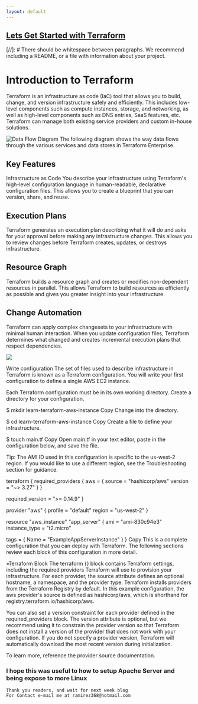 ```yaml
---
layout: default
---
```



## [Lets Get Started with Terraform](https://www.youtube.com/watch?v=HmxkYNv1ksg)

[//]: #  There should be whitespace between paragraphs. We recommend including a README, or a file with information about your project.

# Introduction to Terraform
Terraform is an infrastructure as code (IaC) tool that allows you to build, change, and version infrastructure safely and efficiently. This includes low-level components such as compute instances, storage, and networking, as well as high-level components such as DNS entries, SaaS features, etc. Terraform can manage both existing service providers and custom in-house solutions.


![Data Flow Diagram The following diagram shows the way data flows through the various services and data stores in Terraform Enterprise.](https://www.devopsschool.com/blog/wp-content/uploads/2021/07/terraform-architecture-components-workflow-1.jpg)


## Key Features
Infrastructure as Code
You describe your infrastructure using Terraform's high-level configuration language in human-readable, declarative configuration files. This allows you to create a blueprint that you can version, share, and reuse.

## Execution Plans
Terraform generates an execution plan describing what it will do and asks for your approval before making any infrastructure changes. This allows you to review changes before Terraform creates, updates, or destroys infrastructure.

## Resource Graph
Terraform builds a resource graph and creates or modifies non-dependent resources in parallel. This allows Terraform to build resources as efficiently as possible and gives you greater insight into your infrastructure.

## Change Automation
Terraform can apply complex changesets to your infrastructure with minimal human interaction. When you update configuration files, Terraform determines what changed and creates incremental execution plans that respect dependencies.


![ ](https://www.youtube.com/watch?v=h970ZBgKINg)

Write configuration
The set of files used to describe infrastructure in Terraform is known as a Terraform configuration. You will write your first configuration to define a single AWS EC2 instance.

Each Terraform configuration must be in its own working directory. Create a directory for your configuration.

$ mkdir learn-terraform-aws-instance
Copy
Change into the directory.

$ cd learn-terraform-aws-instance
Copy
Create a file to define your infrastructure.

$ touch main.tf
Copy
Open main.tf in your text editor, paste in the configuration below, and save the file.

Tip: The AMI ID used in this configuration is specific to the us-west-2 region. If you would like to use a different region, see the Troubleshooting section for guidance.

terraform {
  required_providers {
    aws = {
      source  = "hashicorp/aws"
      version = "~> 3.27"
    }
  }

  required_version = ">= 0.14.9"
}

provider "aws" {
  profile = "default"
  region  = "us-west-2"
}

resource "aws_instance" "app_server" {
  ami           = "ami-830c94e3"
  instance_type = "t2.micro"

  tags = {
    Name = "ExampleAppServerInstance"
  }
}
Copy
This is a complete configuration that you can deploy with Terraform. The following sections review each block of this configuration in more detail.

»Terraform Block
The terraform {} block contains Terraform settings, including the required providers Terraform will use to provision your infrastructure. For each provider, the source attribute defines an optional hostname, a namespace, and the provider type. Terraform installs providers from the Terraform Registry by default. In this example configuration, the aws provider's source is defined as hashicorp/aws, which is shorthand for registry.terraform.io/hashicorp/aws.

You can also set a version constraint for each provider defined in the required_providers block. The version attribute is optional, but we recommend using it to constrain the provider version so that Terraform does not install a version of the provider that does not work with your configuration. If you do not specify a provider version, Terraform will automatically download the most recent version during initialization.

To learn more, reference the provider source documentation.

### I hope this was useful to how to setup Apache Server and being expose to more Linux


```
Thank you readers, and wait for next week blog
For Contact e-mail me at ramirez368@hotmail.com

```
